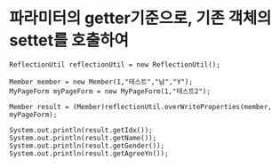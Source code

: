 # 파라미터의 getter기준으로, 기존 객체의 settet를 호출하여 

	ReflectionUtil reflectionUtil = new ReflectionUtil();
		
	Member member = new Member(1,"테스트","남","Y");
	MyPageForm myPageForm = new MyPageForm(1,"테스트2");
	
	Member result = (Member)reflectionUtil.overWriteProperties(member, myPageForm);
	
	System.out.println(result.getIdx());
	System.out.println(result.getName());
	System.out.println(result.getGender());
	System.out.println(result.getAgreeYn());


